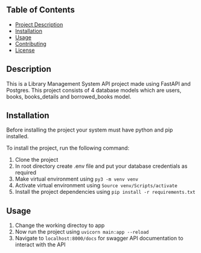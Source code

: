 ## Table of Contents

- [Project Description](#description)
- [Installation](#installation)
- [Usage](#usage)
- [Contributing](#contributing)
- [License](#license)

## Description
This is a Library Management System API project made using FastAPI and Postgres.
This project consists of 4 database models which are users, books, books_details and borrowed_books model.

## Installation
Before installing the project your system must have python and pip installed.

To install the project, run the following command:
1. Clone the project 
2. In root directory create .env file and put your database credentials as required
3. Make virtual environment using `py3 -m venv venv`
4. Activate virtual environment using `Source venv/Scripts/activate`
5. Install the project dependencies using `pip install -r requirements.txt`


## Usage
1. Change the working directoy to app
2. Now run the project using `uvicorn main:app --reload`
3. Navigate to `localhost:8000/docs` for swagger API documentation to interact with the API
